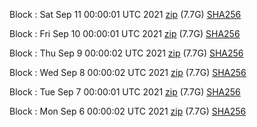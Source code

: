 Block [](https://insight.dash.org/insight/block/): Sat Sep 11 00:00:01 UTC 2021 [zip](https://dash-bootstrap.ams3.digitaloceanspaces.com/mainnet/2021-09-11/bootstrap.dat.zip) (7.7G) [SHA256](https://dash-bootstrap.ams3.digitaloceanspaces.com/mainnet/2021-09-11/sha256.txt)

Block [](https://insight.dash.org/insight/block/): Fri Sep 10 00:00:01 UTC 2021 [zip](https://dash-bootstrap.ams3.digitaloceanspaces.com/mainnet/2021-09-10/bootstrap.dat.zip) (7.7G) [SHA256](https://dash-bootstrap.ams3.digitaloceanspaces.com/mainnet/2021-09-10/sha256.txt)

Block [](https://insight.dash.org/insight/block/): Thu Sep  9 00:00:02 UTC 2021 [zip](https://dash-bootstrap.ams3.digitaloceanspaces.com/mainnet/2021-09-09/bootstrap.dat.zip) (7.7G) [SHA256](https://dash-bootstrap.ams3.digitaloceanspaces.com/mainnet/2021-09-09/sha256.txt)

Block [](https://insight.dash.org/insight/block/): Wed Sep  8 00:00:02 UTC 2021 [zip](https://dash-bootstrap.ams3.digitaloceanspaces.com/mainnet/2021-09-08/bootstrap.dat.zip) (7.7G) [SHA256](https://dash-bootstrap.ams3.digitaloceanspaces.com/mainnet/2021-09-08/sha256.txt)

Block [](https://insight.dash.org/insight/block/): Tue Sep  7 00:00:01 UTC 2021 [zip](https://dash-bootstrap.ams3.digitaloceanspaces.com/mainnet/2021-09-07/bootstrap.dat.zip) (7.7G) [SHA256](https://dash-bootstrap.ams3.digitaloceanspaces.com/mainnet/2021-09-07/sha256.txt)

Block [](https://insight.dash.org/insight/block/): Mon Sep  6 00:00:02 UTC 2021 [zip](https://dash-bootstrap.ams3.digitaloceanspaces.com/mainnet/2021-09-06/bootstrap.dat.zip) (7.7G) [SHA256](https://dash-bootstrap.ams3.digitaloceanspaces.com/mainnet/2021-09-06/sha256.txt)
